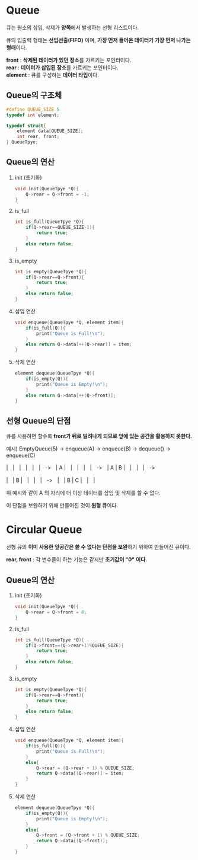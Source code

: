 # Queue
큐는 원소의 삽입, 삭제가 **양쪽**에서 발생하는 선형 리스트이다.    

큐의 입출력 형태는 **선입선출(FIFO)** 이며, **가장 먼저 들어온 데이터가 가장 먼저 나가는 형태**이다.

**front** : **삭제된 데이터가 있던 장소**를 가르키는 포인터이다.   
**rear** : **데이터가 삽입된 장소**를 가르키는 포인터이다.   
**element** : 큐를 구성하는 **데이터 타입**이다.

## Queue의 구조체
```c
#define QUEUE_SIZE 5
typedef int element;

typedef struct{
    element data[QUEUE_SIZE];
    int rear, front;
} QueueTpye;
```

## Queue의 연산
1. init (초기화)
    ```c
    void init(QueueTpye *Q){
        Q->rear = Q->front = -1;
    }
    ```
2. is_full
    ```c
    int is_full(QueueTpye *Q){
        if(Q->rear==QUEUE_SIZE-1){
            return true;
        }
        else return false;
    }
    ```
3. is_empty
    ```c
    int is_empty(QueueTpye *Q){
        if(Q->rear==Q->front){
            return true;
        }
        else return false;
    }

4. 삽입 연산
    ```c
    void enqueue(QueueTpye *Q, element item){
        if(is_full(Q)){
            print("Queue is Full!\n");
        }
        else return Q->data[++(Q->rear)] = item;
    }
    ```
5. 삭제 연산
    ```c
    element dequeue(QueueTpye *Q){
        if(is_empty(Q)){
            print("Queue is Empty!\n");
        }
        else return Q->data[++(Q->front)];
    }
    ```

## 선형 Queue의 단점
큐를 사용하면 할수록 **front가 뒤로 밀려나게 되므로 앞에 있는 공간을 활용하지 못한다.**   

예시) EmptyQueue(5) -> enqueue(A) -> enqueue(B) -> dequeue() -> enqueue(C)   

|ㅤ|ㅤ|ㅤ|ㅤ|ㅤ|ㅤ->ㅤ| A |ㅤ|ㅤ|ㅤ|ㅤ|ㅤ->ㅤ| A | B |ㅤ|ㅤ|ㅤ|ㅤ->   

|ㅤ| B |ㅤ|ㅤ|ㅤ|ㅤ->ㅤ|ㅤ| B | C |ㅤ|ㅤ|ㅤ

위 예시와 같이 A 의 자리에 더 이상 데이터를 삽입 및 삭제를 할 수 없다.

이 단점을 보완하기 위해 만들어진 것이 **원형 큐**이다.

# Circular Queue
선형 큐의 **이미 사용한 앞공간은 쓸 수 없다는 단점을 보완**하기 위하여 만들어진 큐이다.

**rear, front** : 각 변수들이 하는 기능은 같지만 **초기값이 "0" 이다.**   


## Queue의 연산
1. init (초기화)
    ```c
    void init(QueueTpye *Q){
        Q->rear = Q->front = 0;
    }
    ```
2. is_full
    ```c
    int is_full(QueueTpye *Q){
        if(Q->front==(Q->rear+1)%QUEUE_SIZE){
            return true;
        }
        else return false;
    }
    ```
3. is_empty
    ```c
    int is_empty(QueueTpye *Q){
        if(Q->rear==Q->front){
            return true;
        }
        else return false;
    }

4. 삽입 연산
    ```c
    void enqueue(QueueTpye *Q, element item){
        if(is_full(Q)){
            print("Queue is Full!\n");
        }
        else{
            Q->rear = (Q->rear + 1) % QUEUE_SIZE;
            return Q->data[(Q->rear)] = item;
        }
    }
    ```
5. 삭제 연산
    ```c
    element dequeue(QueueTpye *Q){
        if(is_empty(Q)){
            print("Queue is Empty!\n");
        }
        else{
            Q->front = (Q->front + 1) % QUEUE_SIZE;
            return Q->data[(Q->front)];
        }
    }
    ```